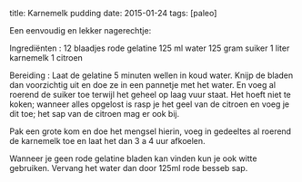 title: Karnemelk pudding
date: 2015-01-24
tags: [paleo]

Een eenvoudig en lekker nagerechtje:


Ingrediënten
:
12 blaadjes rode gelatine
125 ml water
125 gram suiker
1 liter karnemelk
1 citroen


Bereiding
:
Laat de gelatine 5 minuten wellen in koud water. Knijp de bladen dan voorzichtig uit en doe ze in een pannetje met het water. En voeg al roerend de suiker toe terwijl het geheel op laag vuur staat. Het hoeft niet te koken; wanneer alles opgelost is rasp je het geel van de citroen en voeg je dit toe; het sap van de citroen mag er ook bij.

Pak een grote kom en doe het mengsel hierin, voeg in gedeeltes al roerend de karnemelk toe en laat het dan 3 a 4 uur afkoelen.

Wanneer je geen rode gelatine bladen kan vinden kun je ook witte gebruiken. Vervang het water dan door 125ml rode besseb sap.